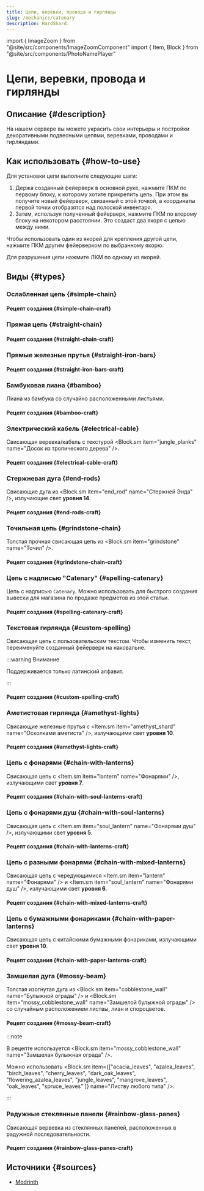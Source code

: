 ```yaml
---
title: Цепи, веревки, провода и гирлянды
slug: /mechanics/catenary
description: HardShard.
---
```


import { ImageZoom } from "@site/src/components/ImageZoomComponent"
import { Item, Block } from "@site/src/components/PhotoNamePlayer"

# Цепи, веревки, провода и гирлянды

<ImageZoom
  src="/img/mechanics/catenary/catenary-banner.png"
  alt="Цепи, веревки, провода и гирлянды на HardShard"
/>

## Описание {#description}

На нашем сервере вы можете украсить свои интерьеры и постройки декоративными подвесными цепями, веревками, проводами и гирляндами.

## Как использовать {#how-to-use}

Для установки цепи выполните следующие шаги:

1. Держа созданный фейерверк в основной руке, нажмите ПКМ по первому блоку, к которому хотите прикрепить цепь. При этом вы получите новый фейерверк, связанный с этой точкой, а координаты первой точки отобразятся над полоской инвентаря.
2. Затем, используя полученный фейерверк, нажмите ПКМ по второму блоку на некотором расстоянии. Это создаст два якоря с цепью между ними.

Чтобы использовать один из якорей для крепления другой цепи, нажмите ПКМ другим фейерверком по выбранному якорю.

Для разрушения цепи нажмите ЛКМ по одному из якорей.

## Виды {#types}

### Ослабленная цепь {#simple-chain}

<ImageZoom
  src="/img/mechanics/catenary/simple-chain.png"
  alt="Как выглядит ослабленная цепь"
  description="Как выглядит ослабленная цепь"
/>

#### Рецепт создания {#simple-chain-craft}

<ImageZoom
  src="/img/mechanics/catenary/simple-chain-craft.png"
  alt="Рецепт создания ослабленной цепи"
  description="Рецепт создания ослабленной цепи"
/>

### Прямая цепь {#straight-chain}

<ImageZoom
  src="/img/mechanics/catenary/straight-chain.png"
  alt="Как выглядит прямая цепь"
  description="Как выглядит прямая цепь"
/>

#### Рецепт создания {#straight-chain-craft}

<ImageZoom
  src="/img/mechanics/catenary/straight-chain-craft.png"
  alt="Рецепт создания прямой цепи"
  description="Рецепт создания прямой цепи"
/>

### Прямые железные прутья {#straight-iron-bars}

<ImageZoom
  src="/img/mechanics/catenary/straight-iron-bars.png"
  alt="Как выглядят прямые железные прутья"
  description="Как выглядят прямые железные прутья"
/>

#### Рецепт создания {#straight-iron-bars-craft}

<ImageZoom
  src="/img/mechanics/catenary/straight-iron-bars-craft.png"
  alt="Рецепт создания прямых железных прутьев"
  description="Рецепт создания прямых железных прутьев"
/>

### Бамбуковая лиана {#bamboo}

Лиана из бамбука со случайно расположенными листьями.

<ImageZoom
  src="/img/mechanics/catenary/bamboo.png"
  alt="Как выглядит бамбуковая лиана"
  description="Как выглядит бамбуковая лиана"
/>

#### Рецепт создания {#bamboo-craft}

<ImageZoom
  src="/img/mechanics/catenary/bamboo-craft.png"
  alt="Рецепт создания бамбуковой лианы"
  description="Рецепт создания бамбуковой лианы"
/>

### Электрический кабель {#electrical-cable}

Свисающая веревка/кабель с текстурой <Block.sm item="jungle_planks" name="Досок из тропического дерева" />.

<ImageZoom
  src="/img/mechanics/catenary/electrical-cable.png"
  alt="Как выглядит электрический кабель"
  description="Как выглядит электрический кабель"
/>

#### Рецепт создания {#electrical-cable-craft}

<ImageZoom
  src="/img/mechanics/catenary/electrical-cable-craft.png"
  alt="Рецепт создания электрического кабеля"
  description="Рецепт создания электрического кабеля"
/>

### Стержневая дуга {#end-rods}

Свисающие дуга из <Block.sm item="end_rod" name="Стержней Энда" />, излучающие свет **уровня 14**.

<ImageZoom
  src="/img/mechanics/catenary/end-rods.png"
  alt="Как выглядит стержневая дуга"
  description="Как выглядит стержневая дуга"
/>

#### Рецепт создания {#end-rods-craft}

<ImageZoom
  src="/img/mechanics/catenary/end-rods-craft.png"
  alt="Рецепт создания стержневой дуги"
  description="Рецепт создания стержневой дуги"
/>

### Точильная цепь {#grindstone-chain}

Толстая прочная свисающая цепь из <Block.sm item="grindstone" name="Точил" />.

<ImageZoom
  src="/img/mechanics/catenary/grindstone-chain.png"
  alt="Как выглядит точильная цепь"
  description="Как выглядит точильная цепь"
/>

#### Рецепт создания {#grindstone-chain-craft}

<ImageZoom
  src="/img/mechanics/catenary/grindstone-chain-craft.png"
  alt="Рецепт создания точильной цепи"
  description="Рецепт создания точильной цепи"
/>

### Цепь с надписью "Catenary" {#spelling-catenary}

Цепь с надписью `Catenary`. Можно использовать для быстрого создания вывески для магазина по продаже предметов из этой статьи.

<ImageZoom
  src="/img/mechanics/catenary/spelling-catenary.png"
  alt="Как выглядит цепь с надписью Catenary"
  description="Как выглядит цепь с надписью Catenary"
/>

#### Рецепт создания {#spelling-catenary-craft}

<ImageZoom
  src="/img/mechanics/catenary/spelling-catenary-craft.png"
  alt="Рецепт создания цепи с надписью Catenary"
  description="Рецепт создания цепи с надписью Catenary"
/>

### Текстовая гирлянда {#custom-spelling}

Свисающая цепь с пользовательским текстом. Чтобы изменить текст, переименуйте созданный фейерверк на наковальне.

:::warning Внимание

Поддерживается только латинский алфавит.

:::

<ImageZoom
  src="/img/mechanics/catenary/custom-spelling.png"
  alt="Как выглядит текстовая гирлянда"
  description="Как выглядит текстовая гирлянда"
/>

#### Рецепт создания {#custom-spelling-craft}

<ImageZoom
  src="/img/mechanics/catenary/custom-spelling-craft.png"
  alt="Рецепт создания текстовой гирлянды"
  description="Рецепт создания текстовой гирлянды"
/>

### Аметистовая гирлянда {#amethyst-lights}

Свисающие железные прутья с <Item.sm item="amethyst_shard" name="Осколками аметиста" />, излучающими свет **уровня 10**.

<ImageZoom
  src="/img/mechanics/catenary/amethyst-lights.png"
  alt="Как выглядит аметистовая гирлянда"
  description="Как выглядит аметистовая гирлянда"
/>

#### Рецепт создания {#amethyst-lights-craft}

<ImageZoom
  src="/img/mechanics/catenary/amethyst-lights-craft.png"
  alt="Рецепт создания аметистовой гирлянды"
  description="Рецепт создания аметистовой гирлянды"
/>

### Цепь с фонарями {#chain-with-lanterns}

Свисающая цепь с <Item.sm item="lantern" name="Фонарями" />, излучающими свет **уровня 7**.

<ImageZoom
  src="/img/mechanics/catenary/chain-with-lanterns.png"
  alt="Как выглядит цепь с фонарями"
  description="Как выглядит цепь с фонарями"
/>

#### Рецепт создания {#chain-with-soul-lanterns-craft}

<ImageZoom
  src="/img/mechanics/catenary/chain-with-lanterns-craft.png"
  alt="Рецепт создания цепи с фонарями"
  description="Рецепт создания цепи с фонарями"
/>

### Цепь с фонарями душ {#chain-with-soul-lanterns}

Свисающая цепь с <Item.sm item="soul_lantern" name="Фонарями душ" />, излучающими свет **уровня 5**.

<ImageZoom
  src="/img/mechanics/catenary/chain-with-soul-lanterns.png"
  alt="Как выглядит цепь с фонарями душ"
  description="Как выглядит цепь с фонарями душ"
/>

#### Рецепт создания {#chain-with-lanterns-craft}

<ImageZoom
  src="/img/mechanics/catenary/chain-with-soul-lanterns-craft.png"
  alt="Рецепт создания цепи с фонарями душ"
  description="Рецепт создания цепи с фонарями душ"
/>

### Цепь с разными фонарями {#chain-with-mixed-lanterns}

Свисающая цепь с чередующимися <Item.sm item="lantern" name="Фонарями" /> и <Item.sm item="soul_lantern" name="Фонарями душ" />, излучающими свет **уровня 6**.

<ImageZoom
  src="/img/mechanics/catenary/chain-with-mixed-lanterns.png"
  alt="Как выглядит цепь с разными фонарями"
  description="Как выглядит цепь с разными фонарями"
/>

#### Рецепт создания {#chain-with-mixed-lanterns-craft}

<ImageZoom
  src="/img/mechanics/catenary/chain-with-mixed-lanterns-craft.png"
  alt="Рецепт создания цепи с разными фонарями"
  description="Рецепт создания цепи с разными фонарями"
/>

### Цепь с бумажными фонариками {#chain-with-paper-lanterns}

Свисающая цепь с китайскими бумажными фонариками, излучающими свет **уровня 10**.

<ImageZoom
  src="/img/mechanics/catenary/chain-with-paper-lanterns.png"
  alt="Как выглядит цепь с бумажными фонариками"
  description="Как выглядит цепь с бумажными фонариками"
/>

#### Рецепт создания {#chain-with-paper-lanterns-craft}

<ImageZoom
  src="/img/mechanics/catenary/chain-with-paper-lanterns-craft.png"
  alt="Рецепт создания цепи с бумажными фонариками"
  description="Рецепт создания цепи с бумажными фонариками"
/>

### Замшелая дуга {#mossy-beam}

Толстая изогнутая дуга из <Block.sm item="cobblestone_wall" name="Булыжной ограды" /> и <Block.sm item="mossy_cobblestone_wall" name="Замшелой булыжной ограды" /> со случайным расположением листвы, лиан и спороцветов.

<ImageZoom
  src="/img/mechanics/catenary/mossy-beam.png"
  alt="Как выглядит замшелая дуга"
  description="Как выглядит замшелая дуга"
/>

#### Рецепт создания {#mossy-beam-craft}

:::note

В рецепте используется <Block.sm item="mossy_cobblestone_wall" name="Замшелая булыжная ограда" />.

Можно использовать <Block.sm item={["acacia_leaves", "azalea_leaves", "birch_leaves", "cherry_leaves", "dark_oak_leaves", "flowering_azalea_leaves", "jungle_leaves", "mangrove_leaves", "oak_leaves", "spruce_leaves" ]} name="Листву любого типа" />.

:::

<ImageZoom
  src="/img/mechanics/catenary/mossy-beam-craft.png"
  alt="Рецепт создания замшелой дуги"
  description="Рецепт создания замшелой дуги"
/>

### Радужные стеклянные панели {#rainbow-glass-panes}

Свисающая вервевка из стеклянных панелей, расположенныx в радужной последовательности.

<ImageZoom
  src="/img/mechanics/catenary/rainbow-glass-panes.png"
  alt="Как выглядят радужные стеклянные панели"
  description="Как выглядят радужные стеклянные панели"
/>

#### Рецепт создания {#rainbow-glass-panes-craft}

<ImageZoom
  src="/img/mechanics/catenary/rainbow-glass-panes-craft.png"
  alt="Рецепт создания радужных стеклянных панелей"
  description="Рецепт создания радужных стеклянных панелей"
/>

## Источники {#sources}

- [Modrinth](https://modrinth.com/datapack/catenary)

